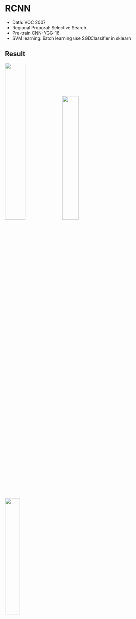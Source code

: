 # RCNN

* Data: VOC 2007
* Regional Proposal: Selective Search
* Pre-train CNN: VGG-16
* SVM learning: Batch learning use SGDClassifier in sklearn

## Result
<img src = "https://user-images.githubusercontent.com/37683366/127149755-ccfe0235-a64e-4368-88de-5de213ba9e2e.PNG" width = "36%" height= "36%"> <img src = "https://user-images.githubusercontent.com/37683366/127149760-f739f4cf-4ed0-4def-9074-0f6df1e3b3c2.PNG" width = "32%" height= "32%"> <img src = "https://user-images.githubusercontent.com/37683366/127149765-212b4d8e-28bd-47c3-936a-72b4cebb1379.PNG" width = "31%" height= "31%">
